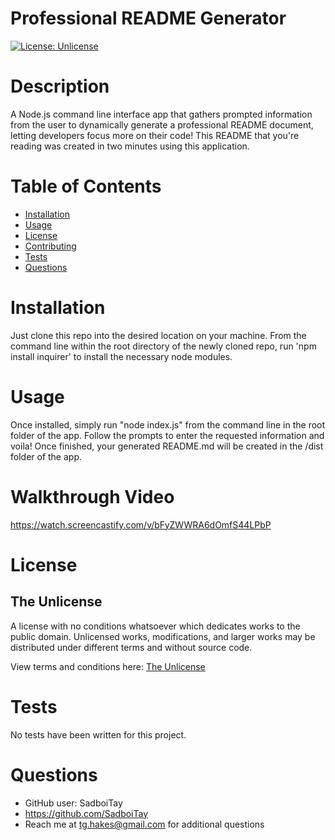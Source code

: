 # Professional README Generator 
  [![License: Unlicense](https://img.shields.io/badge/license-Unlicense-blue.svg)](http://unlicense.org/)

  # Description
  A Node.js command line interface app that gathers prompted information from the user to dynamically generate a professional README document, letting developers focus more on their code! This README that you're reading was created in two minutes using this application.

  # Table of Contents
  * [Installation](#installation)
  * [Usage](#usage)
  * [License](#license)
  * [Contributing](#contributing)
  * [Tests](#tests)
  * [Questions](#questions)

  # Installation
  Just clone this repo into the desired location on your machine. From the command line within the root directory of the newly cloned repo, run 'npm install inquirer' to install the necessary node modules.

  # Usage
  Once installed, simply run "node index.js" from the command line in the root folder of the app. Follow the prompts to enter the requested information and voila! Once finished, your generated README.md will be created in the /dist folder of the app.

  # Walkthrough Video
  https://watch.screencastify.com/v/bFyZWWRA6dOmfS44LPbP

  # License
  ## The Unlicense
  A license with no conditions whatsoever which dedicates works to the public domain. Unlicensed works, modifications, and larger works may be distributed under different terms and without source code.

  View terms and conditions here: [The Unlicense](../utils/licenses/unlicense.txt)

  # Tests
  No tests have been written for this project.

  # Questions

  * GitHub user: SadboiTay
  * https://github.com/SadboiTay
  * Reach me at tg.hakes@gmail.com for additional questions
